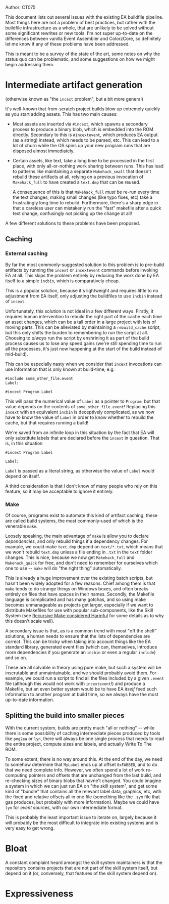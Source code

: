 Author: CT075

This document lists out several issues with the existing EA buildfile pipeline.
Most things here are not a problem of best practices, but rather with the
buildfile infrastructure as a whole, that are unlikely to be solved without
some significant rewrites or new tools. I'm not super up-to-date on the
differences between vanilla Event Assembler and ColorzCore, so definitely let
me know if any of these problems have been addressed.

This is meant to be a survey of the state of the art, some notes on why the
status quo can be problematic, and some suggestions on how we might begin
addressing them.

# Intermediate artifact generation

(otherwise known as "the `incext` problem", but a bit more general)

It's well-known that from-scratch project builds blow up extremely quickly as
you start adding assets. This has two main causes:

- Most assets are inserted via `#incext`, which spawns a secondary process to
    produce a binary blob, which is embedded into the ROM directly. Secondary
    to this is `#incextevent`, which produces EA output (as a string) instead,
    which needs to be parsed, etc. This can lead to a lot of churn while the
    OS spins up your new program runs that are disposed almost immediately.

- Certain assets, like text, take a long time to be processed in the first
    place, with only all-or-nothing work sharing between runs. This has lead to
    patterns like maintaining a separate `Makehack_small` that doesn't rebuild
    these artifacts at all, relying on a previous invocation of `Makehack_full`
    to have created a `text.dmp` that can be reused.

    A consequence of this is that `Makehack_full` *must* be re-run every time
    the text changes, making small changes (like typo fixes, etc) take a
    frustratingly long time to rebuild. Furthermore, there's a sharp edge in
    that a careless user can mistakenly run the "fast" makefile after a quick
    text change, confusingly not picking up the change at all!

A few different solutions to these problems have been proposed.

## Caching

### External caching

By far the most commonly-suggested solution to this problem is to pre-build
artifacts by running the `incext` or `incextevent` commands before invoking EA
at all. This skips the problem entirely by reducing the work done by EA itself
to a simple `incbin`, which is comparatively cheap.

This is a popular solution, because it's lightweight and requires little to no
adjustment from EA itself, only adjusting the buildfiles to use `incbin`
instead of `incext`.

Unfortunately, this solution is not ideal in a few different ways. Firstly, it
requires human intervention to rebuild the right part of the cache each time an
asset changes, which can be a tall order in a large project with lots of moving
parts. This can be alleviated by maintaining a `rebuild_cache` script, but this
only shifts the burden to remembering to run the script at all. Choosing to
*always* run the script by enshrining it as part of the build process causes us
to lose any speed gains (we're still spending time to run all the processes,
it's just now happening at the start of the build instead of mid-build).

This can be especially nasty when we consider that `incext` invocations can use
information that is only known at build-time, e.g.

```
#include some_other_file.event
Label:

#incext Program Label
```

This will pass the numerical value of `Label` as a pointer to `Program`, but
that value depends on the contents of `some_other_file.event`! Replacing this
`incext` with an equivalent `incbin` is deceptively complicated, as we now have
to know the value of `Label` in order to know whether to rebuild the cache, but
that requires running a build!

We're saved from an infinite loop in this situation by the fact that EA will
only substitute labels that are declared before the `incext` in question. That
is, in this situation

```
#incext Program Label

Label:
```

`Label` is passed as a literal string, as otherwise the value of `Label` would
depend on itself.

A third consideration is that I don't know of many people who rely on this
feature, so it may be acceptable to ignore it entirely.

### Make

Of course, programs exist to automate this kind of artifact caching, these are
called build systems, the most commonly-used of which is the venerable `make`.

Loosely speaking, the main advantage of `make` is allow you to declare
*dependencies*, and only rebuild things if a dependency changes. For example,
we could make `text.dmp` depend on `text/*.txt`, which means that we won't
rebuild `text.dmp` unless a file ending in `.txt` in the `text` folder changes.
This is nice, because we now get `Makehack_full` and `Makehack_quick` for free,
and don't need to remember for ourselves which one to use -- `make` will do
"the right thing" automatically.

This is already a huge improvement over the existing batch scripts, but hasn't
been widely adopted for a few reasons. Chief among them is that `make` tends to
do strange things on Windows boxes, and often breaks entirely on files that
have spaces in their names. Secondly, the Makefile language is complicated and
has many gotchas, and so using make becomes unmanageable as projects get
larger, especially if we want to distribute Makefiles for use with popular
sub-components, like the Skill System (see [Recursive Make considered Harmful](https://accu.org/journals/overload/14/71/miller_2004/)
for some details as to why this doesn't scale well).

A secondary issue is that, as is a common trend with most "off the shelf"
solutions, a human needs to ensure that the lists of dependencies are correct.
This can be tricky when taking into account things like the EA standard
library, generated event files (which can, themselves, introduce more
dependencies if you generate an `incbin` or even a regular `include`) and so
on.

These are all solvable in theory using pure make, but such a system will be
inscrutable and unmaintainable, and we should probably avoid them. For example,
we could run a script to find all the files included by a given `.event` file
(although this would not work with `incextevent`!) and produce a Makefile, but
an even better system would be to have EA *itself* feed such information to
another program at build time, so we always have the most up-to-date
information.

## Splitting the build into smaller pieces

With the current system, builds are pretty much "all or nothing" -- while there
is some possibility of caching intermediate pieces produced by tools like
`png2ea` or `lyn`, there will always be one single process that needs to read
the entire project, compute sizes and labels, and actually Write To The ROM.

To some extent, there is no way around this. At the end of the day, we need to
somehow determine that `MyLabel` ends up at offset `0xFABBED`, and to do that
we need complete info. However, we often spend a lot of work re-computing
pointers and offsets that are unchanged from the last build, and re-checking
sizes of binary blobs that havne't changed. You could imagine a system in which
we can just run EA on "the skill system", and get some kind of "bundle" that
contains all the relevant label data, graphics, etc, with the fixed and
relative offsets all in one file (something like the `.sym` file that gas
produces, but probably with more information). Maybe we could have `lyn` for
*event* sources, with our own intermediate format.

This is probably the least important issue to iterate on, largely because it
will probably be the most difficult to integrate into existing systems and is
very easy to get wrong.

# Bloat

A constant complaint heard amongst the skill system maintainers is that the
repository contains projects that are not part of the skill system itself, but
depend on it (or, conversely, that features of the skill system depend on).

# Expressiveness
